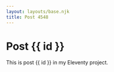 ```yaml
---
layout: layouts/base.njk
title: Post 4548
---
```


# Post {{ id }}

This is post {{ id }} in my Eleventy project.
